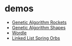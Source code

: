 # demos

* [Genetic Algorithm Rockets](rockets/index.html)
* [Genetic Algorithm Shapes](reggon/index.html)
* [Wordle](wordle/index.html)
* [Linked List Spring Orbs](orblist/index.html)
